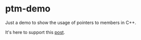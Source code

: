 # ptm-demo
Just a demo to show the usage of pointers to members in C++.

It's here to support this [post](https://marianogonzalezn.wordpress.com/2016/02/29/ptm).